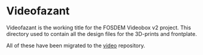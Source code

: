 # Videofazant

Videofazant is the working title for the FOSDEM Videobox v2 project.
This directory used to contain all the design files for the 3D-prints
and frontplate.

All of these have been migrated to the [video](https://github.com/FOSDEM/video)
repository.
